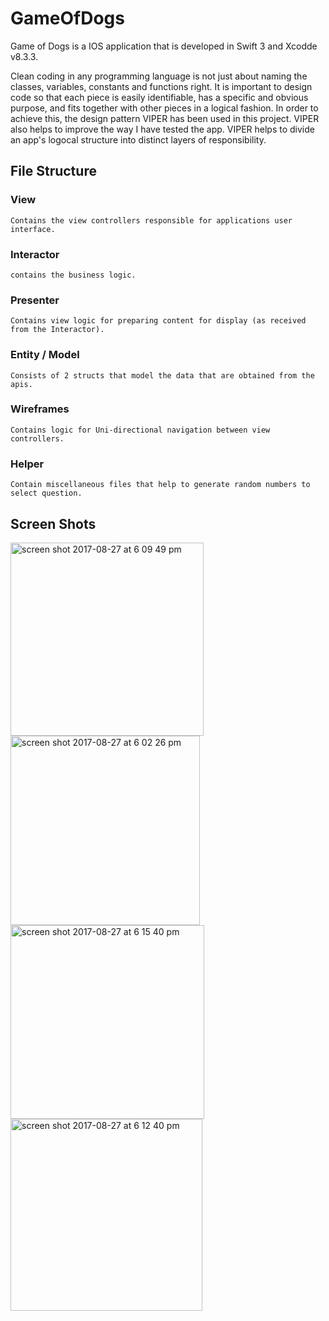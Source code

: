 # GameOfDogs
Game of Dogs is a IOS application that is developed in Swift 3 and Xcodde v8.3.3.

Clean coding in any programming language is not just about naming the classes, variables, constants and functions right. It is important to design code so that each piece is easily identifiable, has a specific and obvious purpose, and fits together with other pieces in a logical fashion. In order to achieve this, the design pattern VIPER has been used in this project. VIPER also helps to improve the way I have tested the app. VIPER helps to divide an app's logocal structure into distinct layers of responsibility.

## File Structure
### View
    Contains the view controllers responsible for applications user interface.
### Interactor
    contains the business logic. 
### Presenter
    Contains view logic for preparing content for display (as received from the Interactor).
### Entity / Model
    Consists of 2 structs that model the data that are obtained from the apis.
### Wireframes
    Contains logic for Uni-directional navigation between view controllers.
### Helper 
    Contain miscellaneous files that help to generate random numbers to select question.


## Screen Shots
<img width="309" alt="screen shot 2017-08-27 at 6 09 49 pm" src="https://user-images.githubusercontent.com/10661833/29755855-2ed1719e-8b53-11e7-96f9-5fa6a051d257.png"> <img width="303" alt="screen shot 2017-08-27 at 6 02 26 pm" src="https://user-images.githubusercontent.com/10661833/29755857-30d55b86-8b53-11e7-8394-b9a592447a70.png">
<img width="310" alt="screen shot 2017-08-27 at 6 15 40 pm" src="https://user-images.githubusercontent.com/10661833/29755914-dc0bc10c-8b53-11e7-81fb-62153ab7bb91.png"> <img width="307" alt="screen shot 2017-08-27 at 6 12 40 pm" src="https://user-images.githubusercontent.com/10661833/29755895-9b0179fe-8b53-11e7-9513-a74403083394.png">
